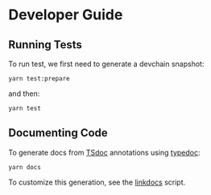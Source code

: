 # Developer Guide

## Running Tests

To run test, we first need to generate a devchain snapshot:

`yarn test:prepare`

and then:

`yarn test`

## Documenting Code

To generate docs from [TSdoc](https://github.com/microsoft/tsdoc) annotations using [typedoc](https://typedoc.org/):

`yarn docs`

To customize this generation, see the [linkdocs](./linkdocs.ts) script.